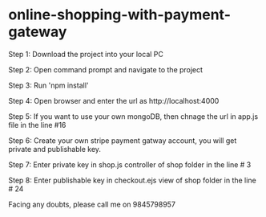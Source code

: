 # online-shopping-with-payment-gateway

Step 1: Download the project into your local PC

Step 2: Open command prompt and navigate to the project

Step 3: Run 'npm install'

Step 4: Open browser and enter the url as http://localhost:4000

Step 5: If you want to use your own mongoDB, then chnage the url in app.js file in the line #16

Step 6: Create your own stripe payment gatway account, you will get private and publishable key.

Step 7: Enter private key in shop.js controller of shop folder in the line # 3

Step 8: Enter publishable key in checkout.ejs view of shop folder in the line # 24


Facing any doubts, please call me on 9845798957
